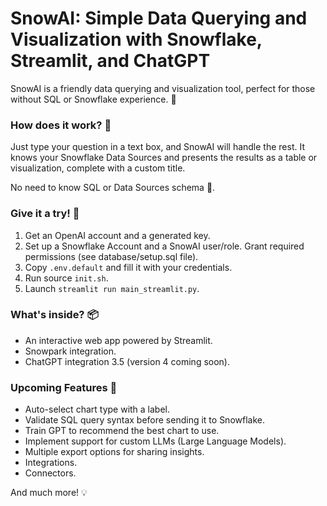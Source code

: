 # SnowAI: Simple Data Querying and Visualization with Snowflake, Streamlit, and ChatGPT

SnowAI is a friendly data querying and visualization tool, perfect for those without SQL or Snowflake experience. 🎉 

### How does it work? 🤔

Just type your question in a text box, and SnowAI will handle the rest. It knows your Snowflake Data Sources and presents the results as a table or visualization, complete with a custom title.

No need to know SQL or Data Sources schema 🧳.

### Give it a try! 🚀
1. Get an OpenAI account and a generated key.
2. Set up a Snowflake Account and a SnowAI user/role. Grant required permissions (see database/setup.sql file).
3. Copy `.env.default` and fill it with your credentials.
4. Run source `init.sh`.
5. Launch `streamlit run main_streamlit.py`.

### What's inside? 📦
- An interactive web app powered by Streamlit.
- Snowpark integration.
- ChatGPT integration 3.5 (version 4 coming soon).

### Upcoming Features 🌟
- Auto-select chart type with a label.
- Validate SQL query syntax before sending it to Snowflake.
- Train GPT to recommend the best chart to use.
- Implement support for custom LLMs (Large Language Models).
- Multiple export options for sharing insights.
- Integrations.
- Connectors.

And much more! 💡
